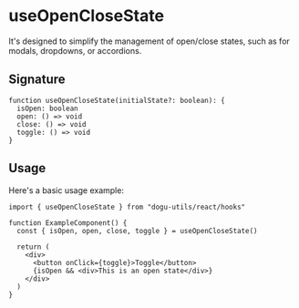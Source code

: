 # useOpenCloseState

It's designed to simplify the management of open/close states, such as for modals, dropdowns, or accordions.

## Signature

```tsx
function useOpenCloseState(initialState?: boolean): {
  isOpen: boolean
  open: () => void
  close: () => void
  toggle: () => void
}
```

## Usage

Here's a basic usage example:

```tsx
import { useOpenCloseState } from "dogu-utils/react/hooks"

function ExampleComponent() {
  const { isOpen, open, close, toggle } = useOpenCloseState()

  return (
    <div>
      <button onClick={toggle}>Toggle</button>
      {isOpen && <div>This is an open state</div>}
    </div>
  )
}
```
